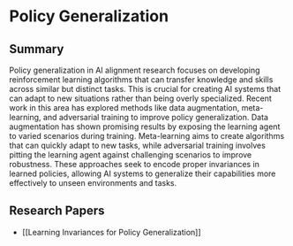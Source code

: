 # Policy Generalization

## Summary
 Policy generalization in AI alignment research focuses on developing reinforcement learning algorithms that can transfer knowledge and skills across similar but distinct tasks. This is crucial for creating AI systems that can adapt to new situations rather than being overly specialized. Recent work in this area has explored methods like data augmentation, meta-learning, and adversarial training to improve policy generalization. Data augmentation has shown promising results by exposing the learning agent to varied scenarios during training. Meta-learning aims to create algorithms that can quickly adapt to new tasks, while adversarial training involves pitting the learning agent against challenging scenarios to improve robustness. These approaches seek to encode proper invariances in learned policies, allowing AI systems to generalize their capabilities more effectively to unseen environments and tasks.
## Research Papers

- [[Learning Invariances for Policy Generalization]]
